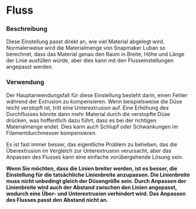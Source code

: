 Fluss
====
### **Beschreibung**
Diese Einstellung passt direkt an, wie viel Material abgelegt wird. Normalerweise wird die Materialmenge von Snapmaker Luban so berechnet, dass das Material genau den Raum in Breite, Höhe und Länge der Linie ausfüllen würde, aber dies kann mit den Flusseinstellungen angepasst werden.

### **Verwendung**
Der Hauptanwendungsfall für diese Einstellung besteht darin, einen Fehler während der Extrusion zu kompensieren. Wenn beispielsweise die Düse leicht verstopft ist, tritt eine Unterextrusion auf. Eine Erhöhung des Durchflusses könnte dann mehr Material durch die verstopfte Düse drücken, was hoffentlich dazu führt, dass es bei der richtigen Materialmenge endet. Dies kann auch Schlupf oder Schwankungen im Filamentdurchmesser kompensieren.

Es ist fast immer besser, das eigentliche Problem zu beheben, das die Überextrusion im Vergleich zur Unterextrusion verursacht, aber das Anpassen des Flusses kann eine einfache vorübergehende Lösung sein.

**Wenn Sie möchten, dass die Linien breiter werden, ist es besser, die Einstellung für die tatsächliche Linienbreite anzupassen. Die Linienbreite muss nicht unbedingt gleich der Düsengröße sein. Durch Anpassen der Linienbreite wird auch der Abstand zwischen den Linien angepasst, wodurch eine Über- und Unterextrusion verhindert wird. Das Anpassen des Flusses passt den Abstand nicht an.**
